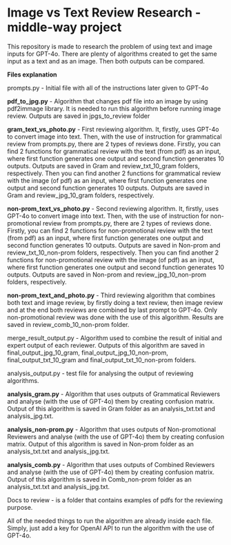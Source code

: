 # Image vs Text Review Research - middle-way project

This repository is made to research the problem of using text and image inputs for GPT-4o. There are plenty of algorithms created to get the same input as a text and as an image. Then both outputs can be compared.

**Files explanation**

prompts.py - Initial file with all of the instructions later given to GPT-4o

**pdf_to_jpg.py** - Algorithm that changes pdf file into an image by using pdf2immage library. It is needed to run this algorithm before running image review. Outputs are saved in jpgs_to_review folder

**gram_text_vs_photo.py** - First reviewing algorithm. It, firstly, uses GPT-4o to convert image into text. Then, with the use of instruction for grammatical review from prompts.py, there are 2 types of reviews done. Firstly, you can find 2 functions for grammatical review with the text (from pdf) as an input, where first function generates one output and second function generates 10 outputs. Outputs are saved in Gram and review_txt_10_gram folders, respectively. Then you can find another 2 functions for grammatical review with the image (of pdf) as an input, where first function generates one output and second function generates 10 outputs. Outputs are saved in Gram and review_jpg_10_gram folders, respectively.

**non-prom_text_vs_photo.py** - Second reviewing algorithm. It, firstly, uses GPT-4o to convert image into text. Then, with the use of instruction for non-promotional review from prompts.py, there are 2 types of reviews done. Firstly, you can find 2 functions for non-promotional review with the text (from pdf) as an input, where first function generates one output and second function generates 10 outputs. Outputs are saved in Non-prom and review_txt_10_non-prom folders, respectively. Then you can find another 2 functions for non-promotional review with the image (of pdf) as an input, where first function generates one output and second function generates 10 outputs. Outputs are saved in Non-prom and review_jpg_10_non-prom folders, respectively.

**non-prom_text_and_photo.py** - Third reviewing algorithm that combines both text and image review, by firstly doing a text review, then image review and at the end both reviews are combined by last prompt to GPT-4o. Only non-promotional review was done with the use of this algorithm. Results are saved in review_comb_10_non-prom folder.

merge_result_output.py - Algorithm used to combine the result of initial and expert output of each reviewer. Outputs of this algorithm are saved in final_output_jpg_10_gram, final_output_jpg_10_non-prom, final_output_txt_10_gram and final_output_txt_10_non-prom folders.

analysis_output.py - test file for analysing the output of reviewing algorithms.

**analysis_gram.py** - Algorithm that uses outputs of Grammatical Reviewers and analyse (with the use of GPT-4o) them by creating confusion matrix. Output of this algorithm is saved in Gram folder as an analysis_txt.txt and analysis_jpg.txt.

**analysis_non-prom.py** - Algorithm that uses outputs of Non-promotional Reviewers and analyse (with the use of GPT-4o) them by creating confusion matrix. Output of this algorithm is saved in Non-prom folder as an analysis_txt.txt and analysis_jpg.txt.

**analysis_comb.py** - Algorithm that uses outputs of Combined Reviewers and analyse (with the use of GPT-4o) them by creating confusion matrix. Output of this algorithm is saved in Comb_non-prom folder as an analysis_txt.txt and analysis_jpg.txt.

Docs to review - is a folder that contains examples of pdfs for the reviewing purpose.

All of the needed things to run the algorithm are already inside each file.
Simply, just add a key for OpenAI API to run the algorithm with the use of GPT-4o.